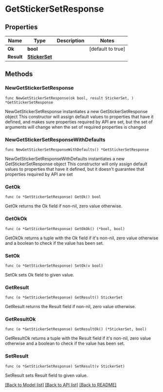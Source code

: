 # GetStickerSetResponse

## Properties

Name | Type | Description | Notes
------------ | ------------- | ------------- | -------------
**Ok** | **bool** |  | [default to true]
**Result** | [**StickerSet**](StickerSet.md) |  | 

## Methods

### NewGetStickerSetResponse

`func NewGetStickerSetResponse(ok bool, result StickerSet, ) *GetStickerSetResponse`

NewGetStickerSetResponse instantiates a new GetStickerSetResponse object
This constructor will assign default values to properties that have it defined,
and makes sure properties required by API are set, but the set of arguments
will change when the set of required properties is changed

### NewGetStickerSetResponseWithDefaults

`func NewGetStickerSetResponseWithDefaults() *GetStickerSetResponse`

NewGetStickerSetResponseWithDefaults instantiates a new GetStickerSetResponse object
This constructor will only assign default values to properties that have it defined,
but it doesn't guarantee that properties required by API are set

### GetOk

`func (o *GetStickerSetResponse) GetOk() bool`

GetOk returns the Ok field if non-nil, zero value otherwise.

### GetOkOk

`func (o *GetStickerSetResponse) GetOkOk() (*bool, bool)`

GetOkOk returns a tuple with the Ok field if it's non-nil, zero value otherwise
and a boolean to check if the value has been set.

### SetOk

`func (o *GetStickerSetResponse) SetOk(v bool)`

SetOk sets Ok field to given value.


### GetResult

`func (o *GetStickerSetResponse) GetResult() StickerSet`

GetResult returns the Result field if non-nil, zero value otherwise.

### GetResultOk

`func (o *GetStickerSetResponse) GetResultOk() (*StickerSet, bool)`

GetResultOk returns a tuple with the Result field if it's non-nil, zero value otherwise
and a boolean to check if the value has been set.

### SetResult

`func (o *GetStickerSetResponse) SetResult(v StickerSet)`

SetResult sets Result field to given value.



[[Back to Model list]](../README.md#documentation-for-models) [[Back to API list]](../README.md#documentation-for-api-endpoints) [[Back to README]](../README.md)


